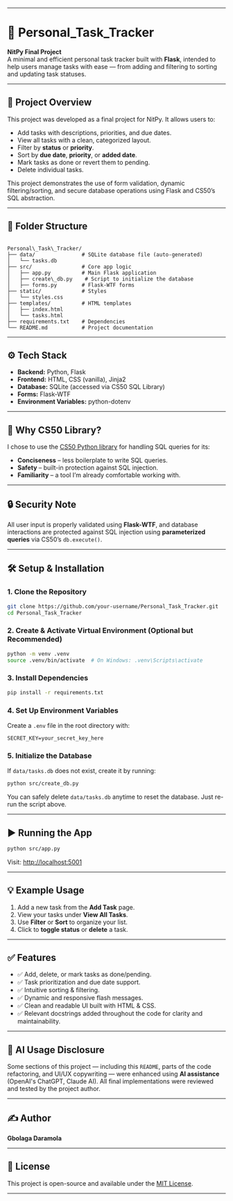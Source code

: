 
---

# 📝 Personal_Task_Tracker

**NitPy Final Project**  
A minimal and efficient personal task tracker built with **Flask**, intended to help users manage tasks with ease — from adding and filtering to sorting and updating task statuses.

---

## 🎯 Project Overview

This project was developed as a final project for NitPy. It allows users to:

- Add tasks with descriptions, priorities, and due dates.
- View all tasks with a clean, categorized layout.
- Filter by **status** or **priority**.
- Sort by **due date**, **priority**, or **added date**.
- Mark tasks as done or revert them to pending.
- Delete individual tasks.

This project demonstrates the use of form validation, dynamic filtering/sorting, and secure database operations using Flask and CS50’s SQL abstraction.

---

## 📂 Folder Structure

```

Personal\_Task\_Tracker/
├── data/               # SQLite database file (auto-generated)
│   └── tasks.db
├── src/                # Core app logic
│   ├── app.py          # Main Flask application
│   ├── create\_db.py    # Script to initialize the database
│   ├── forms.py        # Flask-WTF forms
├── static/             # Styles
│   └── styles.css
├── templates/          # HTML templates
│   ├── index.html
│   └── tasks.html
├── requirements.txt    # Dependencies
└── README.md           # Project documentation

````

---

## ⚙️ Tech Stack

- **Backend:** Python, Flask
- **Frontend:** HTML, CSS (vanilla), Jinja2
- **Database:** SQLite (accessed via CS50 SQL Library)
- **Forms:** Flask-WTF
- **Environment Variables:** python-dotenv

---

## 📌 Why CS50 Library?

I chose to use the [CS50 Python library](https://cs50.readthedocs.io) for handling SQL queries for its:

- **Conciseness** – less boilerplate to write SQL queries.
- **Safety** – built-in protection against SQL injection.
- **Familiarity** – a tool I’m already comfortable working with.

---

## 🔒 Security Note

All user input is properly validated using **Flask-WTF**, and database interactions are protected against SQL injection using **parameterized queries** via CS50’s `db.execute()`.

---

## 🛠️ Setup & Installation

### 1. Clone the Repository

```bash
git clone https://github.com/your-username/Personal_Task_Tracker.git
cd Personal_Task_Tracker
````

### 2. Create & Activate Virtual Environment (Optional but Recommended)

```bash
python -m venv .venv
source .venv/bin/activate  # On Windows: .venv\Scripts\activate
```

### 3. Install Dependencies

```bash
pip install -r requirements.txt
```

### 4. Set Up Environment Variables

Create a `.env` file in the root directory with:

```
SECRET_KEY=your_secret_key_here
```

### 5. Initialize the Database

If `data/tasks.db` does not exist, create it by running:

```bash
python src/create_db.py
```

You can safely delete `data/tasks.db` anytime to reset the database. Just re-run the script above.

---

## ▶️ Running the App

```bash
python src/app.py
```

Visit: [http://localhost:5001](http://localhost:5001)

---

## 💡 Example Usage

1. Add a new task from the **Add Task** page.
2. View your tasks under **View All Tasks**.
3. Use **Filter** or **Sort** to organize your list.
4. Click to **toggle status** or **delete** a task.

---

## ✅ Features

* ✅ Add, delete, or mark tasks as done/pending.
* ✅ Task prioritization and due date support.
* ✅ Intuitive sorting & filtering.
* ✅ Dynamic and responsive flash messages.
* ✅ Clean and readable UI built with HTML & CSS.
* ✅ Relevant docstrings added throughout the code for clarity and maintainability.

---

## 🤖 AI Usage Disclosure

Some sections of this project — including this `README`, parts of the code refactoring, and UI/UX copywriting — were enhanced using **AI assistance** (OpenAI's ChatGPT, Claude AI).
All final implementations were reviewed and tested by the project author.

---

## ✍️ Author

**Gbolaga Daramola**

---

## 📄 License

This project is open-source and available under the [MIT License](LICENSE).

---

